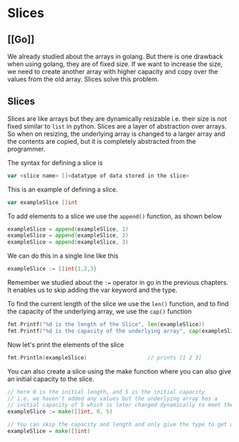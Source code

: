 # Slices
[[Go]]
---

We already studied about the arrays in golang. But there is one drawback when using golang, they are of fixed size. If we want to increase the size, we need to create another array with higher capacity and copy over the values from the old array. Slices solve this problem.

## Slices

Slices are like arrays but they are dynamically resizable i.e. their size is not fixed similar to `list` in python. Slices are a layer of abstraction over arrays. So when on resizing, the underlying array is changed to a larger array and the contents are copied, but it is completely abstracted from the programmer.

The syntax for defining a slice is

```go
var <slice name> []<datatype of data stored in the slice>
```

This is an example of defining a slice.

```go
var exampleSlice []int
```

To add elements to a slice we use the `append()` function, as shown below

```go
exampleSlice = append(exampleSlice, 1)
exampleSlice = append(exampleSlice, 2)
exampleSlice = append(exampleSlice, 3)
```

We can do this in a single line like this

```go
exampleSlice := []int{1,2,3}
```

Remember we studied about the `:=` operator in go in the previous chapters. It enables us to skip adding the var keyword and the type.

To find the current length of the slice we use the `len()` function, and to find the capacity of the underlying array, we use the `cap()` function

```go
fmt.Printf("%d is the length of the Slice", len(exampleSlice))              // prints 3
fmt.Printf("%d is the capacity of the underlying array", cap(exampleSlice))
```

Now let's print the elements of the slice

```go
fmt.Println(exampleSlice)                   // prints [1 2 3]
```

You can also create a slice using the make function where you can also give an initial capacity to the slice.

```go
// here 0 is the initial length, and 5 is the initial capacity 
// i.e. we haven't added any values but the underlying array has a 
// initial capacity of 5 which is later changed dynamically to meet the requirement
exampleSlice := make([]int, 0, 5)

// You can skip the capacity and length and only give the type to get an empty slice
exampleSlice = make([]int)
```